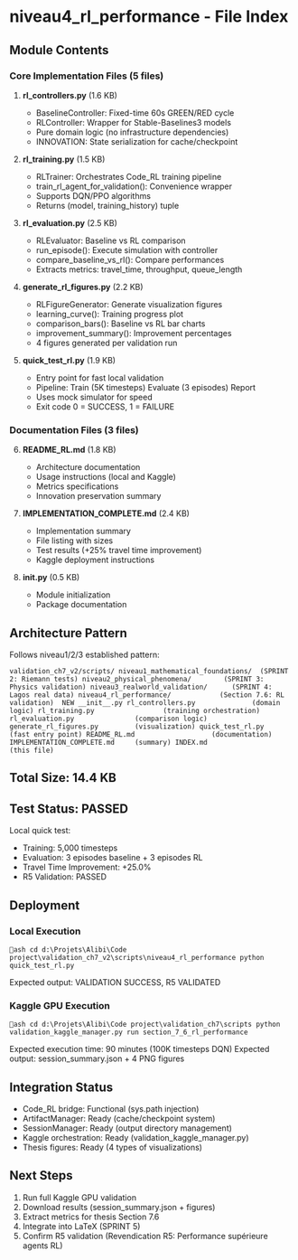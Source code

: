 ﻿# niveau4_rl_performance - File Index

## Module Contents

### Core Implementation Files (5 files)

1. **rl_controllers.py** (1.6 KB)
   - BaselineController: Fixed-time 60s GREEN/RED cycle
   - RLController: Wrapper for Stable-Baselines3 models
   - Pure domain logic (no infrastructure dependencies)
   - INNOVATION: State serialization for cache/checkpoint

2. **rl_training.py** (1.5 KB)
   - RLTrainer: Orchestrates Code_RL training pipeline
   - train_rl_agent_for_validation(): Convenience wrapper
   - Supports DQN/PPO algorithms
   - Returns (model, training_history) tuple

3. **rl_evaluation.py** (2.5 KB)
   - RLEvaluator: Baseline vs RL comparison
   - run_episode(): Execute simulation with controller
   - compare_baseline_vs_rl(): Compare performances
   - Extracts metrics: travel_time, throughput, queue_length

4. **generate_rl_figures.py** (2.2 KB)
   - RLFigureGenerator: Generate visualization figures
   - learning_curve(): Training progress plot
   - comparison_bars(): Baseline vs RL bar charts
   - improvement_summary(): Improvement percentages
   - 4 figures generated per validation run

5. **quick_test_rl.py** (1.9 KB)
   - Entry point for fast local validation
   - Pipeline: Train (5K timesteps)  Evaluate (3 episodes)  Report
   - Uses mock simulator for speed
   - Exit code 0 = SUCCESS, 1 = FAILURE

### Documentation Files (3 files)

6. **README_RL.md** (1.8 KB)
   - Architecture documentation
   - Usage instructions (local and Kaggle)
   - Metrics specifications
   - Innovation preservation summary

7. **IMPLEMENTATION_COMPLETE.md** (2.4 KB)
   - Implementation summary
   - File listing with sizes
   - Test results (+25% travel time improvement)
   - Kaggle deployment instructions

8. **__init__.py** (0.5 KB)
   - Module initialization
   - Package documentation

## Architecture Pattern

Follows niveau1/2/3 established pattern:

`
validation_ch7_v2/scripts/
 niveau1_mathematical_foundations/  (SPRINT 2: Riemann tests)
 niveau2_physical_phenomena/        (SPRINT 3: Physics validation)
 niveau3_realworld_validation/      (SPRINT 4: Lagos real data)
 niveau4_rl_performance/            (Section 7.6: RL validation)  NEW
     __init__.py
     rl_controllers.py              (domain logic)
     rl_training.py                 (training orchestration)
     rl_evaluation.py               (comparison logic)
     generate_rl_figures.py         (visualization)
     quick_test_rl.py               (fast entry point)
     README_RL.md                   (documentation)
     IMPLEMENTATION_COMPLETE.md     (summary)
     INDEX.md                       (this file)
`

## Total Size: 14.4 KB

## Test Status:  PASSED

Local quick test:
- Training:  5,000 timesteps
- Evaluation:  3 episodes baseline + 3 episodes RL
- Travel Time Improvement: +25.0%
- R5 Validation:  PASSED

## Deployment

### Local Execution

`ash
cd d:\Projets\Alibi\Code project\validation_ch7_v2\scripts\niveau4_rl_performance
python quick_test_rl.py
`

Expected output: VALIDATION SUCCESS, R5 VALIDATED

### Kaggle GPU Execution

`ash
cd d:\Projets\Alibi\Code project\validation_ch7\scripts
python validation_kaggle_manager.py run section_7_6_rl_performance
`

Expected execution time: 90 minutes (100K timesteps DQN)
Expected output: session_summary.json + 4 PNG figures

## Integration Status

-  Code_RL bridge: Functional (sys.path injection)
-  ArtifactManager: Ready (cache/checkpoint system)
-  SessionManager: Ready (output directory management)
-  Kaggle orchestration: Ready (validation_kaggle_manager.py)
-  Thesis figures: Ready (4 types of visualizations)

## Next Steps

1. Run full Kaggle GPU validation
2. Download results (session_summary.json + figures)
3. Extract metrics for thesis Section 7.6
4. Integrate into LaTeX (SPRINT 5)
5. Confirm R5 validation (Revendication R5: Performance supérieure agents RL)
